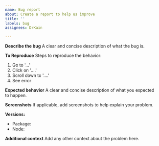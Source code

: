 ```yaml
---
name: Bug report
about: Create a report to help us improve
title: ''
labels: bug
assignees: DrKain

---
```


**Describe the bug**
A clear and concise description of what the bug is.

**To Reproduce**
Steps to reproduce the behavior:
1. Go to '...'
2. Click on '....'
3. Scroll down to '....'
4. See error

**Expected behavior**
A clear and concise description of what you expected to happen.

**Screenshots**
If applicable, add screenshots to help explain your problem.

**Versions:**
 - Package: 
 - Node: 

**Additional context**
Add any other context about the problem here.
